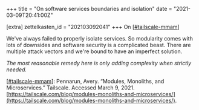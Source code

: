+++
title = "On software services boundaries and isolation"
date = "2021-03-09T20:41:00Z"

[extra]
zettelkasten_id = "202103092041"
+++
On [[#tailscale-mmam](/zettelkasten/tags/tailscale-mmam)] 

We've always failed to properly isolate services. So modularity comes with lots of downsides and software security is a complicated beast. There are multiple attack vectors and we're bound to have an imperfect solution. 

*The most reasonable remedy here is only adding complexity when strictly needed.*

[[#tailscale-mmam](/zettelkasten/tags/tailscale-mmam)]: Pennarun, Avery. “Modules, Monoliths, and Microservices.” Tailscale. Accessed March 9, 2021. [https://tailscale.com/blog/modules-monoliths-and-microservices/](https://tailscale.com/blog/modules-monoliths-and-microservices/).
